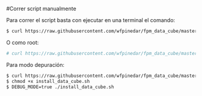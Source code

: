 #Correr script manualmente

Para correr el script basta con ejecutar en una terminal el comando:

```bash
$ curl https://raw.githubusercontent.com/wfpinedar/fpm_data_cube/master/src/install_data_cube.sh | sudo sh
```

O como root:

```bash
# curl https://raw.githubusercontent.com/wfpinedar/fpm_data_cube/master/src/install_data_cube.sh | sh
```

Para modo depuración:
```bash
$ curl https://raw.githubusercontent.com/wfpinedar/fpm_data_cube/master/src/install_data_cube.sh -o install_data_cube.sh
$ chmod +x install_data_cube.sh
$ DEBUG_MODE=true ./install_data_cube.sh
```
